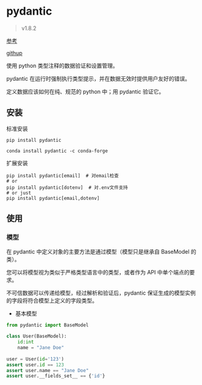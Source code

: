# pydantic

> v1.8.2

[参考](https://pydantic-docs.helpmanual.io)

[githup](https://github.com/samuelcolvin/pydantic/)

使用 python 类型注释的数据验证和设置管理。

pydantic 在运行时强制执行类型提示，并在数据无效时提供用户友好的错误。

定义数据应该如何在纯、规范的 python 中；用 pydantic 验证它。

## 安装

标准安装

```shell
pip install pydantic

conda install pydantic -c conda-forge
```

扩展安装

```shell
pip install pydantic[email]  # 对email检查
# or
pip install pydantic[dotenv]  # 对.env文件支持
# or just
pip install pydantic[email,dotenv]
```

## 使用

### 模型

在 pydantic 中定义对象的主要方法是通过模型（模型只是继承自 BaseModel 的类）。

您可以将模型视为类似于严格类型语言中的类型，或者作为 API 中单个端点的要求。

不可信数据可以传递给模型，经过解析和验证后，pydantic 保证生成的模型实例的字段将符合模型上定义的字段类型。

- 基本模型

```python
from pydantic import BaseModel

class User(BaseModel):
    id:int
    name = "Jane Doe"
    
user = User(id='123')
assert user.id == 123
assert user.name == "Jane Doe"
assert user.__fields_set__ == {'id'}

```

